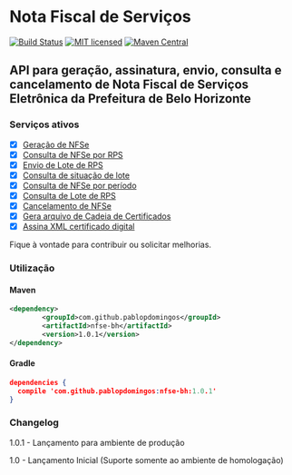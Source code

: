 Nota Fiscal de Serviços
====
[![Build Status](https://travis-ci.org/pablopdomingos/nfse.svg?branch=master)](http://travis-ci.org/#!/pablopdomingos/nfse)
[![MIT licensed](https://img.shields.io/badge/license-MIT-blue.svg)](https://github.com/pablopdomingos/nfse/blob/master/LICENSE)
[![Maven Central](https://maven-badges.herokuapp.com/maven-central/com.github.pablopdomingos/nfse-bh/badge.svg)](https://maven-badges.herokuapp.com/maven-central/com.github.pablopdomingos/nfse-bh)

## API para geração, assinatura, envio, consulta e cancelamento de Nota Fiscal de Serviços Eletrônica da Prefeitura de Belo Horizonte

### Serviços ativos

- [x] [Geração de NFSe](https://github.com/pablopdomingos/nfse/wiki/Gera%C3%A7%C3%A3o-de-NFSe)
- [x] [Consulta de NFSe por RPS](https://github.com/pablopdomingos/nfse/wiki/Consulta-de-NFSe)
- [x] [Envio de Lote de RPS](https://github.com/pablopdomingos/nfse/wiki/Envio-de-Lote-de-RPS)
- [x] [Consulta de situação de lote](https://github.com/pablopdomingos/nfse/wiki/Consulta-Situa%C3%A7%C3%A3o-de-Lote-de-NFSe)
- [x] [Consulta de NFSe por período](https://github.com/pablopdomingos/nfse/wiki/Consulta-de-NFSe-por-per%C3%ADodo)
- [x] [Consulta de Lote de RPS](https://github.com/pablopdomingos/nfse/wiki/Consulta-de-Lote-de-RPS)
- [x] [Cancelamento de NFSe](https://github.com/pablopdomingos/nfse/wiki/Cancelamento-de-NFSe)
- [x] [Gera arquivo de Cadeia de Certificados](https://github.com/pablopdomingos/nfse/wiki/Gerar-cadeia-de-certificados-da-PBH)
- [x] [Assina XML certificado digital](https://github.com/pablopdomingos/nfse/wiki/Assinar-XML-com-certificado-digital)

Fique à vontade para contribuir ou solicitar melhorias.

### Utilização

#### Maven

```xml
<dependency>
		<groupId>com.github.pablopdomingos</groupId>
		<artifactId>nfse-bh</artifactId>
		<version>1.0.1</version>
</dependency>
```

#### Gradle

```json
dependencies {
  compile 'com.github.pablopdomingos:nfse-bh:1.0.1'
}
```

### Changelog

1.0.1 - Lançamento para ambiente de produção

1.0 - Lançamento Inicial (Suporte somente ao ambiente de homologação)
